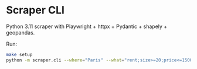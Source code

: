 # Scraper CLI

Python 3.11 scraper with Playwright + httpx + Pydantic + shapely + geopandas.

Run:
```bash
make setup
python -m scraper.cli --where="Paris" --what="rent;size>=20;price<=1500" --when=2025-07-01 --polygon='{"type":"Polygon","coordinates":[...]}'
```
